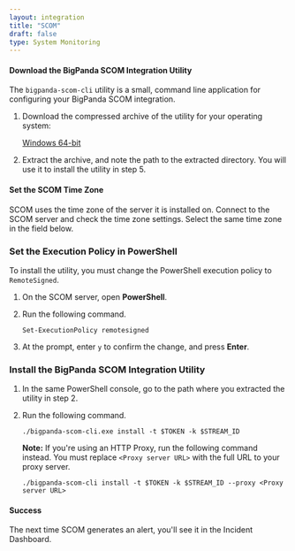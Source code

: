 ```yaml
---
layout: integration 
title: "SCOM"
draft: false
type: System Monitoring
---
```


#### Download the BigPanda SCOM Integration Utility

The `bigpanda-scom-cli` utility is a small, command line application for configuring your BigPanda SCOM integration.

1. Download the compressed archive of the utility for your operating system:

    [Windows 64-bit](https://s3.amazonaws.com/bp-golang-artifacts/bigpanda-scom-cli/master/bigpanda-scom-cli_windows_amd64.zip)

2. Extract the archive, and note the path to the extracted directory. You will use it to install the utility in step 5.

<!-- section-separator -->

#### Set the SCOM Time Zone

SCOM uses the time zone of the server it is installed on. Connect to the SCOM server and check the time zone settings. Select the same time zone in the field below.

<!-- include 'integrations/scom/scom' -->

<!-- section-separator -->

### Set the Execution Policy in PowerShell

To install the utility, you must change the PowerShell execution policy to `RemoteSigned`.

1. On the SCOM server, open **PowerShell**.

2. Run the following command.

    `Set-ExecutionPolicy remotesigned`

3. At the prompt, enter `y` to confirm the change, and press **Enter**.

<!-- section-separator -->

### Install the BigPanda SCOM Integration Utility

1. In the same PowerShell console, go to the path where you extracted the utility in step 2.

3. Run the following command.
 
    `./bigpanda-scom-cli.exe install -t $TOKEN -k $STREAM_ID`

    **Note:** If you're using an HTTP Proxy, run the following command instead. You must replace `<Proxy server URL>` with the full URL to your proxy server.

    `./bigpanda-scom-cli install -t $TOKEN -k $STREAM_ID --proxy <Proxy server URL>`

<!-- section-separator -->

#### Success
The next time SCOM generates an alert, you'll see it in the Incident Dashboard.

